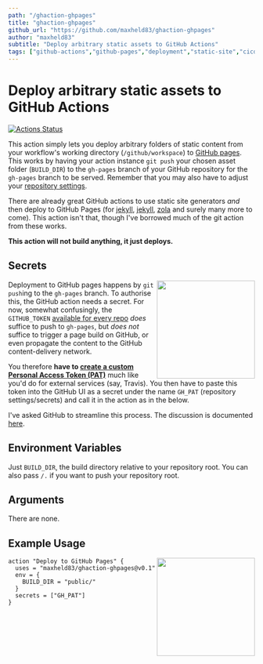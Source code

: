 ```yaml
---
path: "/ghaction-ghpages"
title: "ghaction-ghpages"
github_url: "https://github.com/maxheld83/ghaction-ghpages"
author: "maxheld83"
subtitle: "Deploy arbitrary static assets to GitHub Actions"
tags: ["github-actions","github-pages","deployment","static-site","cicd","continuous-integration","continuous-delivery","docker"]
---
```

# Deploy arbitrary static assets to GitHub Actions

[![Actions Status](https://wdp9fww0r9.execute-api.us-west-2.amazonaws.com/production/badge/maxheld83/ghaction-ghpages)](https://github.com/maxheld83/ghaction-ghpages/actions)

This action simply lets you deploy arbitrary folders of static content from your workflow's working directory (`/github/workspace`) to [GitHub pages](https://pages.github.com).
This works by having your action instance `git push` your chosen asset folder (`BUILD_DIR`) to the `gh-pages` branch of your GitHub repository for the `gh-pages` branch to be served.
Remember that you may also have to adjust your [repository settings](https://help.github.com/articles/configuring-a-publishing-source-for-github-pages/).

There are already great GitHub actions to use static site generators *and* then deploy to GitHub Pages (for [jekyll](https://github.com/helaili/jekyll-action), [jekyll](https://github.com/BryanSchuetz/jekyll-deploy-gh-pages), [zola](https://github.com/shalzz/zola-deploy-action) and surely many more to come).
This action isn't that, though I've borrowed much of the git action from these works.

**This action will not build anything, it just deploys.**


## Secrets

<img src="https://github.com/maxheld83/ghaction-ghpages/blob/master/action-config.png?raw=true" align="right" width=200/>

Deployment to GitHub pages happens by `git push`ing to the `gh-pages` branch.
To authorise this, the GitHub action needs a secret.
For now, somewhat confusingly, the `GITHUB_TOKEN` [available for every repo](https://developer.github.com/actions/creating-workflows/storing-secrets/) *does* suffice to push to `gh-pages`, but *does not* suffice to trigger a  page build on GitHub, or even propagate the content to the GitHub content-delivery network.

You therefore **have to [create a custom Personal Access Token (PAT)](https://help.github.com/articles/creating-a-personal-access-token-for-the-command-line/)** much like you'd do for external services (say, Travis).
You then have to paste this token into the GitHub UI as a secret under the name `GH_PAT` (repository settings/secrets) and call it in the action as in the below.

I've asked GitHub to streamline this process.
The discussion is documented [here](https://github.com/maxheld83/ghaction-ghpages/issues/1).


## Environment Variables

Just `BUILD_DIR`, the build directory relative to your repository root.
You can also pass `/.` if you want to push your repository root.


## Arguments

There are none.


## Example Usage

<img src="https://github.com/maxheld83/ghaction-ghpages/blob/master/action-in-use.png?raw=true" align="right" width=200/>

```
action "Deploy to GitHub Pages" {
  uses = "maxheld83/ghaction-ghpages@v0.1"
  env = {
    BUILD_DIR = "public/"
  }
  secrets = ["GH_PAT"]
}
```
